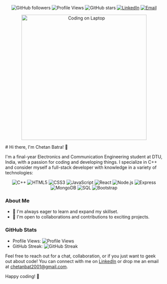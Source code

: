 <!-- Header -->
<p align="center">
  <img src="https://img.shields.io/github/followers/YourGitHubUsername?style=social" alt="GitHub followers">
  <img src="https://komarev.com/ghpvc/?username=ChetanBatra72" alt="Profile Views">
  <img src="https://img.shields.io/github/stars/ChetanBatra72?style=social" alt="GitHub stars">
  <a href="https://www.linkedin.com/in/chetan-batra-17b8731b7/"><img src="https://img.shields.io/badge/LinkedIn-Connect-blue" alt="LinkedIn"></a>
  <a href="mailto:chetanbat2001l@gmail.com"><img src="https://img.shields.io/badge/Email-Contact%20Me-red" alt="Email"></a>
</p>
<!-- Image of You Coding -->
<p align="center">
  <img src="https://example.com/path-to-your-image.jpg" alt="Coding on Laptop" width="400">
</p>
# Hi there, I'm Chetan Batra! 👋

I'm a final-year Electronics and Communication Engineering student at DTU, India, with a passion for coding and developing things. I specialize in C++ and consider myself a full-stack developer with knowledge in a variety of technologies:

<!-- Skills -->
<p align="center">
  <img src="https://img.shields.io/badge/C++-Expert-blue" alt="C++">
  <img src="https://img.shields.io/badge/HTML5-Advanced-orange" alt="HTML5">
  <img src="https://img.shields.io/badge/CSS3-Advanced-blue" alt="CSS3">
  <img src="https://img.shields.io/badge/JavaScript-Intermediate-yellow" alt="JavaScript">
  <img src="https://img.shields.io/badge/React-Intermediate-blue" alt="React">
  <img src="https://img.shields.io/badge/Node.js-Intermediate-green" alt="Node.js">
  <img src="https://img.shields.io/badge/Express-Intermediate-green" alt="Express">
  <img src="https://img.shields.io/badge/MongoDB-Intermediate-green" alt="MongoDB">
  <img src="https://img.shields.io/badge/SQL-Intermediate-green" alt="SQL">
  <img src="https://img.shields.io/badge/Bootstrap-Intermediate-purple" alt="Bootstrap">
</p>

### About Me

- 🌱 I'm always eager to learn and expand my skillset.
- 👯 I'm open to collaborations and contributions to exciting projects.

### GitHub Stats

- Profile Views: ![Profile Views](https://komarev.com/ghpvc/?username=YourGitHubUsername)
- GitHub Streak: ![GitHub Streak](https://github-readme-streak-stats.herokuapp.com/?user=YourGitHubUsername)

Feel free to reach out for a chat, collaboration, or if you just want to geek out about code! You can connect with me on [LinkedIn](https://www.linkedin.com/in/YourLinkedInProfile) or drop me an email at [chetanbat2001@gmail.com](mailto:YourEmail@gmail.com).

Happy coding! 🚀
